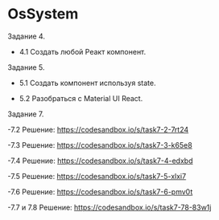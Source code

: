 # OsSystem

Задание 4.
- 4.1 Создать любой Реакт компонент.

Задание 5.
- 5.1 Создать компонент используя state.

- 5.2 Разобраться с Material UI React.


Задание 7.

-7.2 Решение: https://codesandbox.io/s/task7-2-7rt24 

-7.3 Решение: https://codesandbox.io/s/task7-3-k65e8

-7.4 Решение: https://codesandbox.io/s/task7-4-edxbd

-7.5 Решение: https://codesandbox.io/s/task7-5-xlxi7

-7.6 Решение: https://codesandbox.io/s/task7-6-pmv0t

-7.7 и 7.8 Решение: https://codesandbox.io/s/task7-78-83w1j

